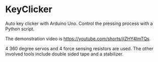# KeyClicker
Auto key clicker with Arduino Uno. Control the pressing process with a Python script.

The demonstration video is <https://youtube.com/shorts/jlZHY4ImTQs>.

4 360 degree servos and 4 force sensing resistors are used. The other involved tools include double sided tape and a stabilizer.
